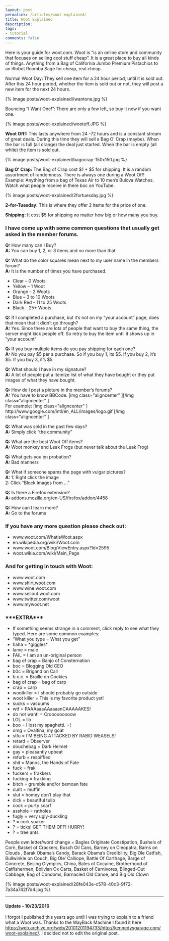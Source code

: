 ```yaml
---
layout: post
permalink: /articles/woot-explained/
title: Woot Explained
description:
tags:
- tutorial
comments: false
---
```


<p>Here is your guide for woot.com. Woot is “is an online store and community that focuses on selling cool stuff cheap”. It is a great place to buy all kinds of things. Anything from a Bag of California Jumbo Premium Pistachios to an iRobot Roomba Sage for cheap, real cheap.</p>
<p>Normal Woot Day: They sell one item for a 24 hour period, until it is sold out. After this 24 hour period, whether the item is sold out or not, they will post a new item for the next 24 hours.</p>

{% image posts/woot-explained/iwantone.jpg %}
<p>Bouncing “I Want One!”:</strong> There are only a few left, so buy it now if you want one.</p>

{% image posts/woot-explained/wootoff.JPG %}
<p><strong>Woot Off!:</strong> This lasts anywhere from 24 -72 hours and is a constant stream of great deals. During this time they will sell a Bag O’ Crap (maybe). When the bar is full (all orange) the deal just started. When the bar is empty (all white) the item is sold out.</p>

{% image posts/woot-explained/bagocrap-150x150.jpg %}
<p><strong>Bag O’ Crap:</strong> The Bag of Crap cost $1 + $5 for shipping. It is a random assortment of randomness. There is always one during a Woot Off! Example: Anything from a bag of Texas Air to 10 men’s Bulova Watches. Watch what people receive in there boc on YouTube.</p>

{% image posts/woot-explained/2fortuesday.jpg %}
<p><strong>2-for-Tuesday:</strong> This is where they offer 2 items for the price of one.</p>

<p><strong>Shipping:</strong> It cost $5 for shipping no matter how big or how many you buy.</p>

<h3>I have come up with some common questions that usually get asked in the member forums.</h3>
<p><strong>Q:</strong> How many can I Buy?<br/>
<strong>A:</strong> You can buy 1, 2, or 3 items and no more than that.</p>

<p><strong>Q:</strong> What do the color squares mean next to my user name in the members forum?<br/>
<strong>A:</strong> It is the number of times you have purchased.</p>
<ul>
  <li>Clear – 0 Woots</li>
  <li>Yellow – 1 Woot</li>
  <li>Orange – 2 Woots</li>
  <li>Blue – 3 to 10 Woots</li>
  <li>Dark Red – 11 to 25 Woots</li>
  <li>Black – 25+ Woots</li>
</ul>
<p><strong>Q:</strong> If I completed a purchase, but it’s not on my “your account” page, does that mean that it didn’t go through?<br/>
<strong>A:</strong> Yes. Since there are lots of people that want to buy the same thing, the server might kick people off. So retry to buy the item until it shows up in “your account”</p>

<p><strong>Q:</strong> If you buy multiple items do you pay shipping for each one?<br/>
<strong>A:</strong> No you pay $5 per a purchase. So if you buy 1, its $5. If you buy 2, it’s $5. If you buy 3, it’s $5.</p>

<p><strong>Q:</strong> What should I have in my signature?<br/>
<strong>A:</strong> A lot of people put a itemize list of what they have bought or they put images of what they have bought.</p>

<p><strong>Q:</strong> How do I post a picture in the member’s forums?<br/>
<strong>A:</strong> You have to know BBCode. [img class="aligncenter" ][/img class="aligncenter" ]<br/>
For example: [img class="aligncenter" ] http://www.google.com/intl/en_ALL/images/logo.gif [/img class="aligncenter" ]</p>

<p><strong>Q:</strong> What was sold in the past few days?<br/>
<strong>A:</strong> Simply click “the community”</p>

<p><strong>Q:</strong> What are the best Woot Off items?<br/>
<strong>A:</strong> Woot monkey and Leak Frogs (but never talk about the Leak Frog)</p>

<p><strong>Q:</strong> What gets you on probation?<br/>
<strong>A:</strong> Bad manners</p>

<p><strong>Q:</strong> What if someone spams the page with vulgar pictures?<br/>
<strong>A:</strong> 1: Right click the image<br/>
2: Click “Block Images from …”</p>

<p><strong>Q:</strong> Is there a Firefox extension?<br/>
<strong>A:</strong> addons.mozilla.org/en-US/firefox/addon/4458</p>

<p><strong>Q:</strong> How can I learn more?<br/>
<strong>A:</strong> Go to the forums</p>

<h3>If you have any more question please check out:</h3>
<ul>
  <li>www.woot.com/WhatIsWoot.aspx</li>
  <li>en.wikipedia.org/wiki/Woot.com</li>
  <li>www.woot.com/Blog/ViewEntry.aspx?Id=2595</li>
  <li>woot.wikia.com/wiki/Main_Page</li>
</ul>

<h3>And for getting in touch with Woot:</h3>
<ul>
  <li>www.woot.com</li>
  <li>www.shirt.woot.com</li>
  <li>www.wine.woot.com</li>
  <li>www.sellout.woot.com</li>
  <li>www.twitter.com/woot</li>
  <li>www.mywoot.net</li>
</ul>

<h3>***EXTRA***</h3>
<ul>
  <li>If something seems strange in a comment, click reply to see what they typed. Here are some common examples:</li>
  <li>“What you type = What you get”</li>
  <li>haha = *giggles*</li>
  <li>lame = male</li>
  <li>FAIL = I am an un-original person</li>
  <li>bag of crap = Banjo of Consternation</li>
  <li>boc = Blogging Old CEO</li>
  <li>b0c = Brigand on Call</li>
  <li>b.o.c. = Braille on Cookies</li>
  <li>bag of crap = bag of carp</li>
  <li>crap = carp</li>
  <li>wootkiller = I should probably go outside</li>
  <li>woot killer = This is my favorite product yet!</li>
  <li>sucks = vacuums</li>
  <li>wtf = PAAAaaaAAaaaanCAAAAAKES!</li>
  <li>do not want! = Crooooooooow</li>
  <li>LOL = llo</li>
  <li>boo = I lost my spaghetti. =(</li>
  <li>omg = Ovaltina, my goat</li>
  <li>stfu = I’M BEING ATTACKED BY RABID WEASELS!</li>
  <li>retard = Observer</li>
  <li>douchebag = Dark Helmet</li>
  <li>gay = pleasantly upbeat</li>
  <li>refurb = respiffied</li>
  <li>shit = Manos, the Hands of Fate</li>
  <li>fuck = frak</li>
  <li>fuckers = frakkers</li>
  <li>fucking = frakking</li>
  <li>bitch = grumble and/or bemoan fate</li>
  <li>cunt = muffin</li>
  <li>slut = homey don’t play that</li>
  <li>dick = beautiful tulip</li>
  <li>cock = purty scarf</li>
  <li>asshole = ratholes</li>
  <li>fugly = very ugly-duckling</li>
  <li>? = cork soaker</li>
  <li>? = ticks! GET THEM OFF! HURRY!</li>
  <li>? = tree ants</li>
</ul>

<p>People own letter/word change = Bagles Originate Constipation, Bushels of Corn, Basket of Crackers, Busch Oil Cans, Barney on Cleopatra, Barns on Clouds , Barak Obama’s Candy, Barack Obama’s Credibility, Big Ole Catfish, Bullwinkle on Couch, Big Ole’ Calliope, Battle Of Carthage, Barge of Concrete, Beijing Olympics, China, Bales of Cocaine, Brotherhood of Catfishermen, Bolivian Ox Carts, Basket of Carnivores, Blinged-Out Cabbage, Bag of Condoms, Barnacled Old Canoe, and Big Old Clown</p>
{% image posts/woot-explained/28fe043e-c578-40c3-9f72-7a34a742f7d4.jpg %}

<hr/>
<h4>Update - 10/23/2016</h4>
<p>I forgot I published this years ago until I was trying to explain to a friend what a Woot was. Thanks to the WayBack Machine I found it here <a href="https://web.archive.org/web/20101201194733/http://kennedysgarage.com/woot-explained/">https://web.archive.org/web/20101201194733/http://kennedysgarage.com/woot-explained/</a>. I decided not to edit the original post.</p>
